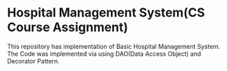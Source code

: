 # Hospital Management System(CS Course Assignment)

This repository has implementation of Basic Hospital Management System.
The Code was implemented via using DAO(Data Access Object) and Decorator Pattern.
